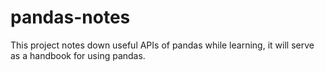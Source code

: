 # pandas-notes

This project notes down useful APIs of pandas while learning, it will serve as a handbook for using pandas.
